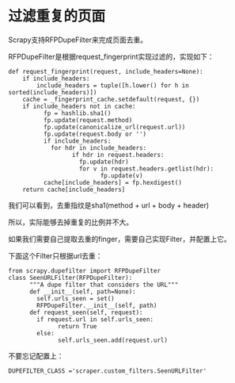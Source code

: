 # 过滤重复的页面

Scrapy支持RFPDupeFilter来完成页面去重。

RFPDupeFilter是根据request_fingerprint实现过滤的，实现如下：

```
def request_fingerprint(request, include_headers=None):
    if include_headers:
        include_headers = tuple([h.lower() for h in sorted(include_headers)])
    cache = _fingerprint_cache.setdefault(request, {}) 
    if include_headers not in cache:
          fp = hashlib.sha1()
          fp.update(request.method)
          fp.update(canonicalize_url(request.url))
          fp.update(request.body or '') 
          if include_headers:
            for hdr in include_headers:
                  if hdr in request.headers:
                    fp.update(hdr)
                    for v in request.headers.getlist(hdr):
                          fp.update(v)
          cache[include_headers] = fp.hexdigest()
    return cache[include_headers]
```

我们可以看到，去重指纹是sha1(method + url + body + header)

所以，实际能够去掉重复的比例并不大。

如果我们需要自己提取去重的finger，需要自己实现Filter，并配置上它。

下面这个Filter只根据url去重：

```
from scrapy.dupefilter import RFPDupeFilter
class SeenURLFilter(RFPDupeFilter):
      """A dupe filter that considers the URL"""
      def __init__(self, path=None):
        self.urls_seen = set()
        RFPDupeFilter.__init__(self, path)
      def request_seen(self, request):
        if request.url in self.urls_seen:
              return True
        else:
              self.urls_seen.add(request.url)

```

不要忘记配置上：

```
DUPEFILTER_CLASS ='scraper.custom_filters.SeenURLFilter'
```

